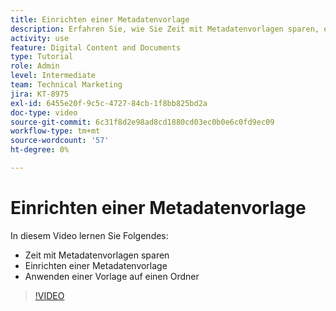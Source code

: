 ```yaml
---
title: Einrichten einer Metadatenvorlage
description: Erfahren Sie, wie Sie Zeit mit Metadatenvorlagen sparen, eine Metadatenvorlage einrichten und eine Vorlage auf einen Ordner in anwenden [!UICONTROL WORKFRONT DAM].
activity: use
feature: Digital Content and Documents
type: Tutorial
role: Admin
level: Intermediate
team: Technical Marketing
jira: KT-8975
exl-id: 6455e20f-9c5c-4727-84cb-1f8bb825bd2a
doc-type: video
source-git-commit: 6c31f8d2e98ad8cd1880cd03ec0b0e6c0fd9ec09
workflow-type: tm+mt
source-wordcount: '57'
ht-degree: 0%

---
```


# Einrichten einer Metadatenvorlage

In diesem Video lernen Sie Folgendes:

* Zeit mit Metadatenvorlagen sparen
* Einrichten einer Metadatenvorlage
* Anwenden einer Vorlage auf einen Ordner

>[!VIDEO](https://video.tv.adobe.com/v/335238/?quality=12&learn=on)
